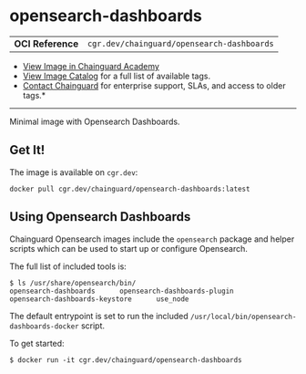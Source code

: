 <!--monopod:start-->
# opensearch-dashboards
| | |
| - | - |
| **OCI Reference** | `cgr.dev/chainguard/opensearch-dashboards` |


* [View Image in Chainguard Academy](https://edu.chainguard.dev/chainguard/chainguard-images/reference/opensearch-dashboards/overview/)
* [View Image Catalog](https://console.enforce.dev/images/catalog) for a full list of available tags.
* [Contact Chainguard](https://www.chainguard.dev/chainguard-images) for enterprise support, SLAs, and access to older tags.*

---
<!--monopod:end-->

<!--overview:start-->
Minimal image with Opensearch Dashboards.
<!--overview:end-->

<!--getting:start-->
## Get It!
The image is available on `cgr.dev`:

```
docker pull cgr.dev/chainguard/opensearch-dashboards:latest
```
<!--getting:end-->

<!--body:start-->
## Using Opensearch Dashboards

Chainguard Opensearch images include the `opensearch` package and helper scripts which can be used to start up or configure Opensearch.

The full list of included tools is:

```shell
$ ls /usr/share/opensearch/bin/
opensearch-dashboards      opensearch-dashboards-plugin      opensearch-dashboards-keystore      use_node
```

The default entrypoint is set to run the included `/usr/local/bin/opensearch-dashboards-docker` script.

To get started:

```shell
$ docker run -it cgr.dev/chainguard/opensearch-dashboards
```
<!--body:end-->
